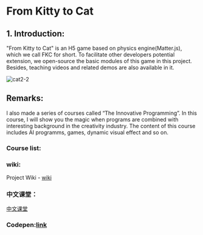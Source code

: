 # From Kitty to Cat

## 1. Introduction:
"From Kitty to Cat" is an H5 game based on physics engine(Matter.js), which we call FKC for short. To facilitate other developers potential extension, we open-source the basic modules of this game in this project. Besides, teaching videos and related demos are also available in it.

![cat2-2](https://user-images.githubusercontent.com/34769581/109406115-6f651580-79b1-11eb-96b7-d96e3b53b2e0.png)

## Remarks:
I also made a series of courses called “The Innovative Programming”. In this course, I will show you the magic when programs are combined with interesting background in the creativity industry. The content of this course includes AI programms, games, dynamic visual effect and so on. 

### Course list:

### wiki:
  Project Wiki - [wiki](https://github.com/yuyou-dev/From-Kitty-to-Cat/wiki)

### 中文课堂：
  [中文课堂](https://github.com/yuyou-dev/From-Kitty-to-Cat/wiki/中文课堂)
  
### Codepen:[link](https://codepen.io/yuyou/project/editor/XgeWxN)
